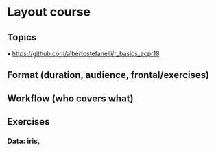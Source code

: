 # Layout course

## Topics

• https://github.com/albertostefanelli/r_basics_ecpr18

## Format (duration, audience, frontal/exercises)

## Workflow (who covers what)

## Exercises

### Data: iris, 